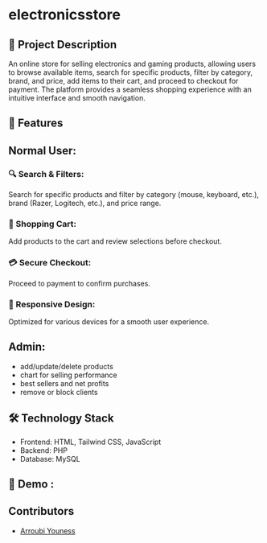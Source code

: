 # electronicsstore
## 📝 Project Description
An online store for selling electronics and gaming products, allowing users to browse available items, search for specific products, filter by category, brand, and price, add items to their cart, and proceed to checkout for payment. The platform provides a seamless shopping experience with an intuitive interface and smooth navigation.
## 🚀 Features
## Normal User: 
### 🔍 Search & Filters: 
Search for specific products and filter by category (mouse, keyboard, etc.), brand (Razer, Logitech, etc.), and price range.
### 🛒 Shopping Cart:
Add products to the cart and review selections before checkout.
### 💳 Secure Checkout:
Proceed to payment to confirm purchases.
### 📱 Responsive Design:
Optimized for various devices for a smooth user experience.
## Admin:
- add/update/delete products
- chart for selling performance
- best sellers and net profits
- remove or block clients
## 🛠️ Technology Stack
- Frontend: HTML, Tailwind CSS, JavaScript
- Backend: PHP
- Database: MySQL
## 🎥 Demo : 
## Contributors
- [Arroubi Youness](https://github.com/arroubi-youness)

